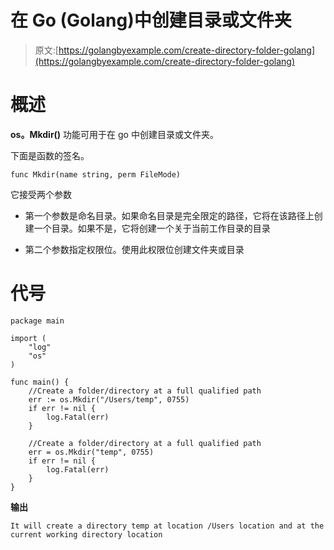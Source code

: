 # 在 Go (Golang)中创建目录或文件夹

> 原文:[https://golangbyexample.com/create-directory-folder-golang](https://golangbyexample.com/create-directory-folder-golang)

# **概述**

**os。Mkdir()** 功能可用于在 go 中创建目录或文件夹。

下面是函数的签名。

```
func Mkdir(name string, perm FileMode)
```

它接受两个参数

*   第一个参数是命名目录。如果命名目录是完全限定的路径，它将在该路径上创建一个目录。如果不是，它将创建一个关于当前工作目录的目录

*   第二个参数指定权限位。使用此权限位创建文件夹或目录

# **代号**

```
package main

import (
    "log"
    "os"
)

func main() {
    //Create a folder/directory at a full qualified path
    err := os.Mkdir("/Users/temp", 0755)
    if err != nil {
        log.Fatal(err)
    }

    //Create a folder/directory at a full qualified path
    err = os.Mkdir("temp", 0755)
    if err != nil {
        log.Fatal(err)
    }
}
```

**输出**

```
It will create a directory temp at location /Users location and at the current working directory location
```